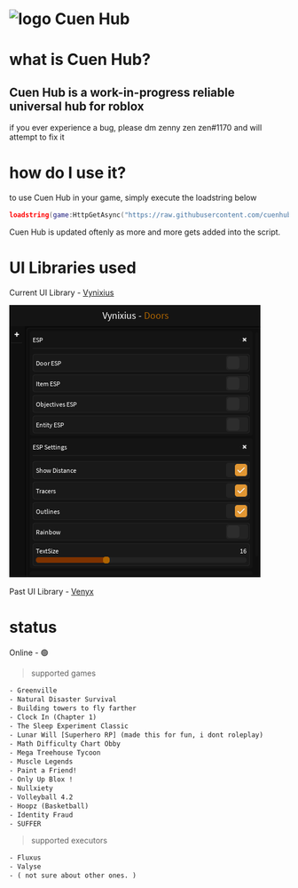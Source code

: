 # ![logo](https://cdn.discordapp.com/attachments/1131486904278339655/1138503080275624067/169151068636268013.png) Cuen Hub

# what is Cuen Hub?
## Cuen Hub is a work-in-progress reliable universal hub for roblox
if you ever experience a bug, please dm zenny zen zen#1170 and will attempt to fix it



# how do I use it?
 to use Cuen Hub in your game, simply execute the loadstring below
```lua
loadstring(game:HttpGetAsync("https://raw.githubusercontent.com/cuenhub/Cuen_Hub/main/loader.lua"))()
```


Cuen Hub is updated oftenly as more and more gets added into the script.

# UI Libraries used

Current UI Library - [Vynixius](https://github.com/RegularVynixu/UI-Libraries/tree/main/Vynixius)

![Showcase](https://github.com/cuenhub/Cuen_Hub/blob/main/UI%20Libraries/Vynixius/vynixusPng.png?raw=true)


Past UI Library - [Venyx](https://github.com/GreenDeno/Venyx-UI-Library)

# status
Online - 🟢


> supported games
```
- Greenville
- Natural Disaster Survival
- Building towers to fly farther
- Clock In (Chapter 1)
- The Sleep Experiment Classic
- Lunar Will [Superhero RP] (made this for fun, i dont roleplay)
- Math Difficulty Chart Obby
- Mega Treehouse Tycoon
- Muscle Legends
- Paint a Friend!
- Only Up Blox !
- Nullxiety
- Volleyball 4.2
- Hoopz (Basketball)
- Identity Fraud
- SUFFER
```



> supported executors 
```
- Fluxus 
- Valyse 
- ( not sure about other ones. )
```
